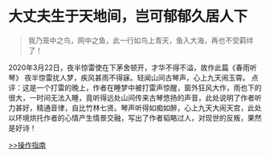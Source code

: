# 大丈夫生于天地间，岂可郁郁久居人下

> 我乃笼中之鸟，网中之鱼，此一行如鸟上青天，鱼入大海，再也不受羁绊了！

2020年3月22日，夜半惊雷使在下茅舍顿开，才华不得不溢，故作此篇《春雨听琴》   夜半惊雷扰人梦，疾风甚雨不得寐。轻闻山间古琴声，心上九天闹玉霄。    点评：这是一个打雷的晚上，作者在睡梦中被打雷声惊醒，窗外狂风大作，雨也下的很大，一时间无法入睡，竟听得远处山间传来古琴悠扬的声音，此处说明了作者听力甚好，精通音律，自比竹林七贤。琴声听得如痴如醉，心上九天大闹天宫，此处以环境烘托作者的心情产生情景交融，写出了作者韬略过人，对现世的反叛，果然是好诗！

[>>操作指南](guide)